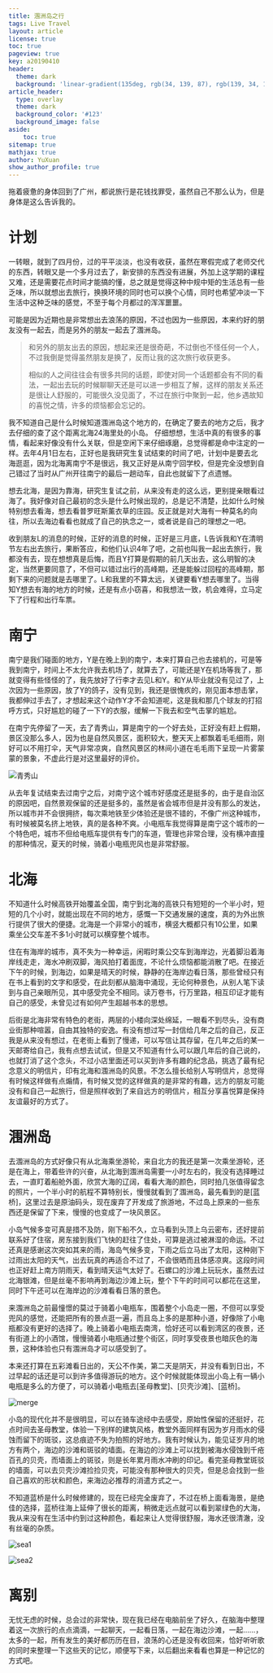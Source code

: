 ```yaml
---
title: 涠洲岛之行
tags: Live Travel
layout: article
license: true
toc: true
pageview: true
key: a20190410
header:
  theme: dark
  background: 'linear-gradient(135deg, rgb(34, 139, 87), rgb(139, 34, 139))'
article_header:
  type: overlay
  theme: dark
  background_color: '#123'
  background_image: false
aside:
    toc: true
sitemap: true
mathjax: true
author: YuXuan
show_author_profile: true
---
```


拖着疲惫的身体回到了广州，都说旅行是花钱找罪受，虽然自己不那么认为，但是身体是这么告诉我的。
<!--more-->
# 计划
一转眼，就到了四月份，过的平平淡淡，也没有收获，虽然在寒假完成了老师交代的东西，转眼又是一个多月过去了，新安排的东西没有进展，外加上这学期的课程又难，还是需要花点时间才能搞的懂，总之就是觉得这种中规中矩的生活总有一些乏味，所以就想出去旅行，换换环境的同时也可以换个心情，同时也希望冲淡一下生活中这种乏味的感觉，不至于每个月都过的浑浑噩噩。

可能是因为近期也是非常想出去浪荡的原因，不过也因为一些原因，本来约好的朋友没有一起去，而是另外的朋友一起去了涠洲岛。
> 和另外的朋友出去的原因，想起来还是很奇葩，不过倒也不怪任何一个人，不过我倒是觉得虽然朋友是换了，反而让我的这次旅行收获更多。
>
> 相似的人之间往往会有很多共同的话题，即使对同一个话题都会有不同的看法，一起出去玩的时候聊聊天还是可以进一步相互了解，这样的朋友关系还是很让人舒服的，可能很久没见面了，不过在旅行中聚到一起，他乡遇故知的喜悦之情，许多的烦恼都会忘记的。

我不知道自己是什么时候知道涠洲岛这个地方的，在确定了要去的地方之后，我才去仔细的查了这个距离北海24海里处的小岛。
仔细想想，生活中真的有很多的事情，看起来好像没有什么关联，但是空闲下来仔细琢磨，总觉得都是命中注定的一样。去年4月1日左右，正好也是我研究生复试结束的时间了吧，计划中是要去北海逛逛，因为北海离南宁不是很远，我又正好是从南宁回学校，但是完全没想到自己错过了当时从广州开往南宁的最后一趟动车，自此也就留下了点遗憾。

想去北海，是因为靠海，研究生复试之前，从来没有走的这么远，更别提亲眼看过海了。我好像对自己最初的念头是什么时候出现的，总是记不清楚，比如什么时候特别想去看海，想去看普罗旺斯薰衣草的庄园。反正就是对大海有一种莫名的向往，所以去海边看看也就成了自己的执念之一，或者说是自己的理想之一吧。

收到朋友L的消息的时候，正好的消息的时候，正好是三月底，L告诉我和Y在清明节左右出去旅行，果断答应，和他们认识4年了吧，之前也叫我一起出去旅行，我都没有去，现在想想真是后悔，而且Y打算是假期的前几天出去，这么明智的决定，当然更要同意了，不但可以错过出行的高峰期，还是能躲过回程的高峰期，那剩下来的问题就是去哪里了。L和我里的不算太远，关键要看Y想去哪里了。当得知Y想去有海的地方的时候，还是有点小窃喜，和我想法一致，机会难得，立马定下了行程和出行车票。

# 南宁
南宁是我们碰面的地方，Y是在晚上到的南宁，本来打算自己也去接机的，可是等我到南宁，时间上不太允许我去机场了，就算去了，可能还是Y在机场等我了，那就变得有些怪怪的了，我先放好了行李才去见L和Y。和Y从毕业就没有见过了，上次因为一些原因，放了Y的鸽子，没有见到，我还是很愧疚的，刚见面本想击掌，我都伸过手去了，才想起来这个动作Y才不会知道呢，这是我和那几个球友的打招呼方式，只好尴尬的碰了一下Y的衣服，缓解一下我去和空气击掌的尴尬。

在南宁先停留了一天，去了青秀山，算是南宁的一个好去处，正好没有赶上假期，景区没那么多人，因为也是自然风景区，面积较大，整天天上都飘着毛毛细雨，刚好可以不用打伞，天气非常凉爽，自然风景区的林间小道在毛毛雨下呈现一片雾蒙蒙的景象，不虚此行是对这里最好的评价。

![青秀山](/assets/images/20190410/merge2.jpg)

从去年复试结束去过南宁之后，对南宁这个城市好感度还是挺多的，由于是自治区的原因吧，自然景观保留的还是挺多的，虽然是省会城市但是并没有那么的发达，所以城市并不会很拥挤，每次乘地铁至少体验还是很不错的，不像广州这种城市，有时候被莫名挤上地铁，真的是各种不爽。小电瓶车我觉得算是南宁这个城市的一个特色吧，城市不但给电瓶车提供有专门的车道，管理也非常合理，没有横冲直撞的那种情况，夏天的时候，骑着小电瓶兜风也是非常舒服。
# 北海
不知道什么时候高铁开始覆盖全国，南宁到北海的高铁只有短短的一个半小时，短短的几个小时，就能出现在不同的地方，感慨一下交通发展的速度，真的为外出旅行提供了很大的便捷。北海是一个非常小的城市，横竖大概都只有10公里，如果乘坐公交车差不多1小时就可以横穿整个城市。

住在有海岸的城市，真不失为一种幸运，闲暇时乘公交车到海岸边，光着脚沿着海岸线走走，海水冲刷双脚，海风拍打着面庞，不论什么烦恼都能消散了吧。在接近下午的时候，到海边，如果是晴天的时候，静静的在海岸边看日落，那些曾经只有在书上看到的文字和感受，在此刻都从脑海中涌现，无论何种景色，从别人笔下读到与自己亲眼所见，其中感受完全不相同。读万卷书，行万里路，相互印证才能有自己的感受，未曾见过有如何产生超越书本的思想。

后街是北海非常有特色的老街，两层的小楼向深处绵延，一眼看不到尽头，没有商业街那种喧嚣，自由其独特的安逸。有没有想过写一封信给几年之后的自己，反正我是从来没有想过，在老街上看到了慢递，可以写信让其存留，在几年之后的某一天邮寄给自己，我有点想去试试，但是又不知道有什么可以跟几年后的自己说的，也就打消了这个念头，不过小店里面还可以买到许多有趣的纪念品，挑选了最有纪念意义的明信片，印有北海和涠洲岛的风景。不怎么擅长给别人写明信片，总觉得有时候这样做有点煽情，有时候又觉的这样做真的是非常的有趣，远方的朋友可能没有和自己一起旅行，但是照样收到了来自远方的明信片，相互分享喜悦算是保持友谊最好的方式了。
# 涠洲岛
去涠洲岛的方式好像只有从北海乘坐游轮，来自北方的我还是第一次乘坐游轮，还是在海上，带着些许的兴奋，从北海到涠洲岛需要一小时左右的，我没有选择睡过去，一直盯着船舱外面，欣赏大海的辽阔，看看大海的颜色，同时拍几张值得留念的照片，一个半小时的航程不算特别长，慢慢就看到了涠洲岛，最先看到的是[蓝桥]，这里过去是原油码头，现在废弃了开发成了旅游地，不过岛上原来的一些东西还是保留了下来，慢慢的也变成了一块风景区。

小岛气候多变可真是措不及防，刚下船不久，立马看到头顶上乌云密布，还好提前联系好了住宿，房东接到我们飞快的赶往了住处，可算是逃过被淋湿的命运。不过还真是感谢这次突如其来的雨，海岛气候多变，下雨之后立马出了太阳，这种刚下过雨出太阳的天气，出去玩真的再适合不过了，不会很晒而且体感凉爽。这段时间也正好赶上南方阴雨天，看到晴天运气太好了。石螺口的沙滩上玩玩水，虽然去过北海银滩，但是丝毫不影响再到海边沙滩上玩，整个下午的时间可以都花在这里，同时下午还可以在海岸边的沙滩看看日落的景色。

来涠洲岛之前最憧憬的莫过于骑着小电瓶车，围着整个小岛走一圈，不但可以享受兜风的感觉，还能把所有的景点逛一遍，而且岛上多的是那种小道，好像除了小电瓶都没有更好的选择了。晚上骑着小电瓶去南湾，恰好还可以看到湾区的夜景，还有街道上的小酒馆，慢慢骑着小电瓶通过整个街区，同时享受夜景也暗灰色的海景，这种体验也只有涠洲岛才可以感受到了。

本来还打算在五彩滩看日出的，天公不作美，第二天是阴天，并没有看到日出，不过早起的话还是可以到许多值得游玩的地方。这个时候就能体现出小岛上有一辆小电瓶是多么的方便了，可以骑着小电瓶去[圣母教堂]、[贝壳沙滩]、[蓝桥]。

![merge](/assets/images/20190410/merge1.jpg)

小岛的现代化并不是很明显，可以在骑车途经中去感受，原始性保留的还挺好，花点时间去圣母教堂，体验一下别样的建筑风格，教堂外面同样有因为岁月雨水的侵蚀而留下的斑驳，这总痕迹不失为拍照的好地方。我有时候认为，能见证岁月的地方有两个，海边的沙滩和斑驳的墙面。在海边的沙滩上可以找到被海水侵蚀到千疮百孔的贝壳，而墙面上的斑驳，则是长年累月雨水冲刷的印记。看完圣母教堂斑驳的墙面，可以去贝壳沙滩捡捡贝壳，可能没有那种很大的贝壳，但是总会找到一些自己喜欢的形状和颜色，来海边必推荐的消遣方式之一。

不知道蓝桥是什么时候修建的，现在已经完全废弃了，不过在桥上面看海景，是绝佳的选择，蓝桥往海上延伸了很长的距离，稍微走远点就可以看到翠绿色的大海，我从来没有在生活中约到过这种颜色，看起来让人觉得很舒服，海水还很清澈，没有丝毫的杂质。

![sea1](/assets/images/20190410/sea1.jpg)

![sea2](/assets/images/20190410/sea2.jpg)

# 离别
无忧无虑的时候，总会过的非常快，现在我已经在电脑前坐了好久，在脑海中整理着这一次旅行的点点滴滴，一起聊天，一起看日落，一起在海边沙滩，一起……，太多的一起，所有发生的美好都历历在目，浪荡的心还是没有收回来，恰好听听歌的同时来整理一下这些天的记忆，顺便写下来，以后翻出来看看也算是一种记忆的方式吧。

